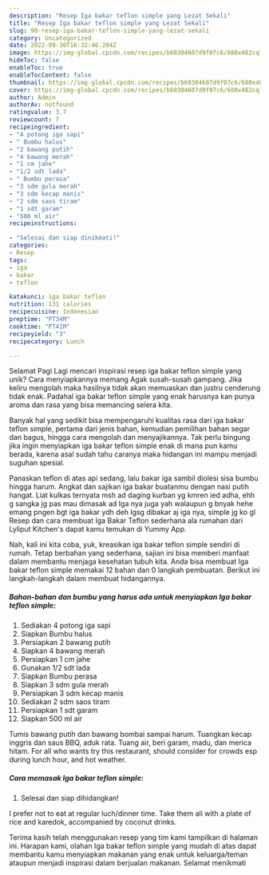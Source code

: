 ```yaml
---
description: "Resep Iga bakar teflon simple yang Lezat Sekali"
title: "Resep Iga bakar teflon simple yang Lezat Sekali"
slug: 90-resep-iga-bakar-teflon-simple-yang-lezat-sekali
category: Uncategorized
date: 2022-09-30T16:32:46.204Z
image: https://img-global.cpcdn.com/recipes/b60304607d9f07c6/680x482cq70/iga-bakar-teflon-simple-foto-resep-utama.jpg
hideToc: false
enableToc: true
enableTocContent: false
thumbnail: https://img-global.cpcdn.com/recipes/b60304607d9f07c6/680x482cq70/iga-bakar-teflon-simple-foto-resep-utama.jpg
cover: https://img-global.cpcdn.com/recipes/b60304607d9f07c6/680x482cq70/iga-bakar-teflon-simple-foto-resep-utama.jpg
author: Admin
authorAv: notfound
ratingvalue: 3.7
reviewcount: 7
recipeingredient:
- "4 potong iga sapi"
- " Bumbu halus"
- "2 bawang putih"
- "4 bawang merah"
- "1 cm jahe"
- "1/2 sdt lada"
- " Bumbu perasa"
- "3 sdm gula merah"
- "3 sdm kecap manis"
- "2 sdm saos tiram"
- "1 sdt garam"
- "500 ml air"
recipeinstructions:

- "Selesai dan siap dinikmati!"
categories:
- Resep
tags:
- iga
- bakar
- teflon

katakunci: iga bakar teflon 
nutrition: 131 calories
recipecuisine: Indonesian
preptime: "PT34M"
cooktime: "PT41M"
recipeyield: "3"
recipecategory: Lunch

---
```



Selamat Pagi Lagi mencari inspirasi resep iga bakar teflon simple yang unik? Cara menyiapkannya memang Agak susah-susah gampang. Jika keliru mengolah maka hasilnya tidak akan memuaskan dan justru cenderung tidak enak. Padahal iga bakar teflon simple yang enak harusnya kan punya aroma dan rasa yang bisa memancing selera kita.


Banyak hal yang sedikit bisa mempengaruhi kualitas rasa dari iga bakar teflon simple, pertama dari jenis bahan, kemudian pemilihan bahan segar dan bagus, hingga cara mengolah dan menyajikannya. Tak perlu bingung jika ingin menyiapkan iga bakar teflon simple enak di mana pun kamu berada, karena asal sudah tahu caranya maka hidangan ini mampu menjadi suguhan spesial.

Panaskan teflon di atas api sedang, lalu bakar iga sambil diolesi sisa bumbu hingga harum. Angkat dan sajikan iga bakar buatanmu dengan nasi putih hangat. Liat kulkas ternyata msh ad daging kurban yg kmren ied adha, ehh g sangka jg pas mau dimasak ad Iga nya juga yah walaupun g bnyak hehe emang pngen bgt iga bakar ydh deh lgsg dibakar aj iga nya, simple jg ko gl Resep dan cara membuat Iga Bakar Teflon sederhana ala rumahan dari Lyliput Kitchen&#39;s dapat kamu temukan di Yummy App.


Nah, kali ini kita coba, yuk, kreasikan iga bakar teflon simple sendiri di rumah. Tetap berbahan yang sederhana, sajian ini bisa memberi manfaat dalam membantu menjaga kesehatan tubuh kita. Anda bisa membuat Iga bakar teflon simple memakai 12 bahan dan 0 langkah pembuatan. Berikut ini langkah-langkah dalam membuat hidangannya.

<!--inarticleads1-->

##### Bahan-bahan dan bumbu yang harus ada untuk menyiapkan Iga bakar teflon simple:

1. Sediakan 4 potong iga sapi
1. Siapkan  Bumbu halus
1. Persiapkan 2 bawang putih
1. Siapkan 4 bawang merah
1. Persiapkan 1 cm jahe
1. Gunakan 1/2 sdt lada
1. Siapkan  Bumbu perasa
1. Siapkan 3 sdm gula merah
1. Persiapkan 3 sdm kecap manis
1. Sediakan 2 sdm saos tiram
1. Persiapkan 1 sdt garam
1. Siapkan 500 ml air


Tumis bawang putih dan bawang bombai sampai harum. Tuangkan kecap inggris dan saus BBQ, aduk rata. Tuang air, beri garam, madu, dan merica hitam. For all who wants try this restaurant, should consider for crowds esp during lunch hour, and hot weather. 

<!--inarticleads2-->

##### Cara memasak Iga bakar teflon simple:


1. Selesai dan siap dihidangkan!

I prefer not to eat at regular luch/dinner time. Take them all with a plate of rice and karedok, accompanied by coconut drinks. 

Terima kasih telah menggunakan resep yang tim kami tampilkan di halaman ini. Harapan kami, olahan Iga bakar teflon simple yang mudah di atas dapat membantu kamu menyiapkan makanan yang enak untuk keluarga/teman ataupun menjadi inspirasi dalam berjualan makanan. Selamat menikmati
